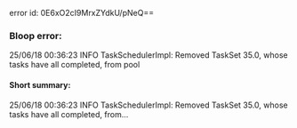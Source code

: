 error id: 0E6xO2cI9MrxZYdkU/pNeQ==
### Bloop error:

25/06/18 00:36:23 INFO TaskSchedulerImpl: Removed TaskSet 35.0, whose tasks have all completed, from pool
#### Short summary: 

25/06/18 00:36:23 INFO TaskSchedulerImpl: Removed TaskSet 35.0, whose tasks have all completed, from...
